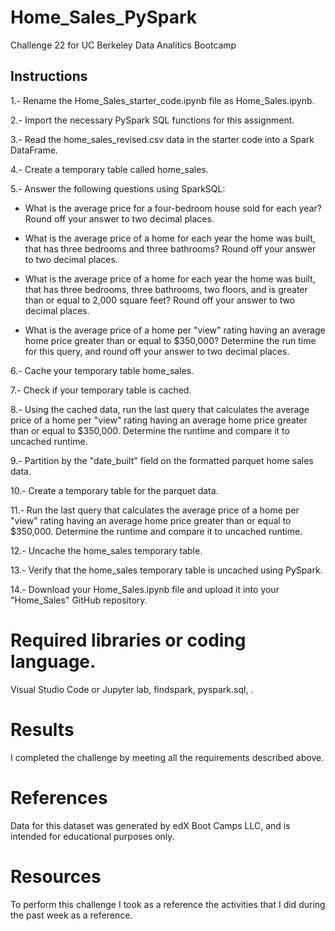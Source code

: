 # Home_Sales_PySpark

Challenge 22 for UC Berkeley Data Analitics Bootcamp


 


## Instructions

1.- Rename the Home_Sales_starter_code.ipynb file as Home_Sales.ipynb.

2.- Import the necessary PySpark SQL functions for this assignment.

3.- Read the home_sales_revised.csv data in the starter code into a Spark DataFrame.

4.- Create a temporary table called home_sales.

5.- Answer the following questions using SparkSQL:

  - What is the average price for a four-bedroom house sold for each year? Round off your answer to two decimal places.

  - What is the average price of a home for each year the home was built, that has three bedrooms and three bathrooms? Round off your answer to two decimal places.

  - What is the average price of a home for each year the home was built, that has three bedrooms, three bathrooms, two floors, and is greater than or equal to 2,000 square feet? Round off your answer to two decimal places.

  - What is the average price of a home per "view" rating having an average home price greater than or equal to $350,000? Determine the run time for this query, and round off your answer to two decimal places.

6.- Cache your temporary table home_sales.

7.- Check if your temporary table is cached.

8.- Using the cached data, run the last query that calculates the average price of a home per "view" rating having an average home price greater than or equal to $350,000. Determine the runtime and compare it to uncached runtime.

9.- Partition by the "date_built" field on the formatted parquet home sales data.

10.- Create a temporary table for the parquet data.

11.- Run the last query that calculates the average price of a home per "view" rating having an average home price greater than or equal to $350,000. Determine the runtime and compare it to uncached runtime.

12.- Uncache the home_sales temporary table.

13.- Verify that the home_sales temporary table is uncached using PySpark.

14.- Download your Home_Sales.ipynb file and upload it into your "Home_Sales" GitHub repository.

# Required libraries or coding language.
Visual Studio Code or Jupyter lab, findspark, pyspark.sql, .

# Results
I completed the challenge by meeting all the requirements described above.

# References
Data for this dataset was generated by edX Boot Camps LLC, and is intended for educational purposes only.

# Resources
To perform this challenge I took as a reference the activities that I did during the past week as a reference.
 

